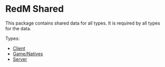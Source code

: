 # RedM Shared

This package contains shared data for all types.
It is required by all types for the data.

Types:
- [Client](https://www.npmjs.com/package/@risinglife/redm-client)
- [Game/Natives](https://www.npmjs.com/package/@risinglife/redm-natives)
- [Server](https://www.npmjs.com/package/@risinglife/redm-server)